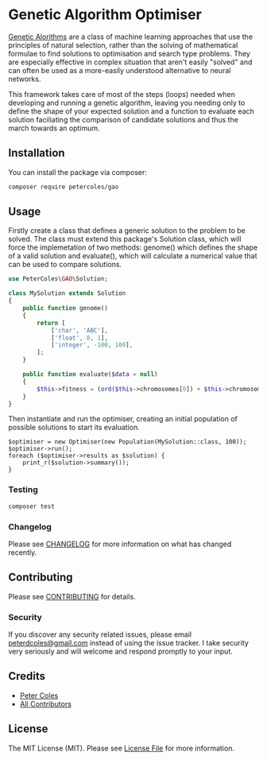 # Genetic Algorithm Optimiser

[Genetic Alorithms](https://en.wikipedia.org/wiki/Genetic_algorithm) are a class of machine learning approaches that use the principles of natural selection, rather than the solving of mathematical formulae to find solutions to optimisation and search type problems. They are especially effective in complex situation that aren't easily "solved" and can often be used as a more-easily understood alternative to neural networks.

This framework takes care of most of the steps (loops) needed when developing and running a genetic algorithm, leaving you needing only to define the shape of your expected solution and a function to evaluate each solution faciliating the comparison of candidate solutions and thus the march towards an optimum. 

## Installation

You can install the package via composer:

```bash
composer require petercoles/gao
```

## Usage

Firstly create a class that defines a generic solution to the problem to be solved. The class must extend this package's Solution class, which will force the implemetation of two methods: genome() which defines the shape of a valid solution and evaluate(), which will calculate a numerical value that can be used to compare solutions.

``` php
use PeterColes\GAO\Solution;

class MySolution extends Solution
{
    public function genome()
    {
        return [
            ['char', 'ABC'],
            ['float', 0, 1],
            ['integer', -100, 100],
        ];
    }

    public function evaluate($data = null)
    {
        $this->fitness = (ord($this->chromosomes[0]) + $this->chromosomes[2]) / $this->chromosomes[1];
    }
}
```

Then instantiate and run the optimiser, creating an initial population of possible solutions to start its evaluation.

```
$optimiser = new Optimiser(new Population(MySolution::class, 100));
$optimiser->run();
foreach ($optimiser->results as $solution) {
    print_r($solution->summary());
}
```

### Testing

``` bash
composer test
```

### Changelog

Please see [CHANGELOG](CHANGELOG.md) for more information on what has changed recently.

## Contributing

Please see [CONTRIBUTING](CONTRIBUTING.md) for details.

### Security

If you discover any security related issues, please email peterdcoles@gmail.com instead of using the issue tracker. I take security very seriously and will welcome and respond promptly to your input.

## Credits

- [Peter Coles](https://github.com/petercoles)
- [All Contributors](../../contributors)

## License

The MIT License (MIT). Please see [License File](LICENSE.md) for more information.
